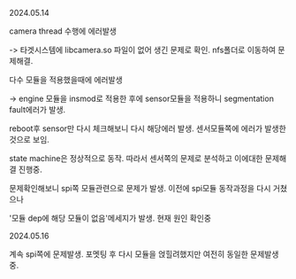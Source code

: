 2024.05.14

camera thread 수행에 에러발생

-> 타겟시스템에 libcamera.so 파일이 없어 생긴 문제로 확인. nfs폴더로 이동하여 문제해결.


다수 모듈을 적용했을때에 에러발생

-> engine 모듈을 insmod로 적용한 후에 sensor모듈을 적용하니 segmentation fault에러가 발생.

reboot후 sensor만 다시 체크해보니 다시 해당에러 발생. 센서모듈쪽에 에러가 발생한 것으로 보임.

state machine은 정상적으로 동작. 따라서 센서쪽의 문제로 분석하고 이에대한 문제해결 진행중.


문제확인해보니 spi쪽 모듈관련으로 문제가 발생. 이전에 spi모듈 동작과정을 다시 거쳤으나 

'모듈 dep에 해당 모듈이 없음'메세지가 발생. 현재 원인 확인중



2024.05.16

계속 spi쪽에 문제발생. 포멧팅 후 다시 모듈을 얹힐려했지만 여전히 동일한 문제발생중.
